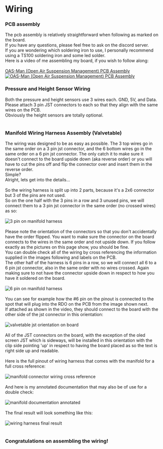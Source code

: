 # Wiring
### PCB assembly
The pcb assembly is relatively straightforward when following as marked on the board.<br>
If you have any questions, please feel free to ask on the discord server.<br>
If you are wondering which soldering iron to use, I personally recommend using a TS100 soldering iron and some led solder.<br>
Here is a video of me assembling my board, if you wish to follow along:<br>
<br>
[OAS-Man (Open Air Suspension Management) PCB Assembly<br>![OAS-Man (Open Air Suspension Management) PCB Assembly](https://img.youtube.com/vi/XGFra2Tvlkg/0.jpg)](https://www.youtube.com/watch?v=XGFra2Tvlkg&ab_channel=gopro_2027)
<br>

### Pressure and Height Sensor Wiring
Both the pressure and height sensors use 3 wires each. GND, 5V, and Data.<br>
Please attach 3 pin JST connectors to each so that they align with the same wires on the PCB.<br>
Obviously the height sensors are totally optional.<br>
<br>

### Manifold Wiring Harness Assembly (Valvetable)
The wiring was designed to be as easy as possible. The 3 top wires go in the same order on a 3 pin jst connector, and the 6 bottom wires go in the same order on a 6 pin jst connector. The only catch it to make sure it doesn't connect to the board upside down (aka reverse order) or you will have to cut the pins off and flip the connector over and insert them in the reverse order.<br>Simple?<br>Alright, lets get into the details...<br><br>
So the wiring harness is split up into 2 parts, because it's a 2x6 connector but 3 of the pins are not used.<br>
So on the one half with the 3 pins in a row and 3 unused pins, we will connect them to a 3 pin jst connector in the same order (no crossed wires) as so:<br>
<br>
![3 pin on manifold harness](/photos/esp32/ValvetableAndManifold/3pins.jpeg)<br>
<br>
Please note the orientation of the connectors so that you don't accidentally have the order flipped. You want to make sure the connector on the board connects to the wires in the same order and not upside down. If you follow exactly as the pictures on this page show, you should be fine.<br>
You can double check all of the wiring by cross referencing the information supplied in the images following and labels on the PCB.<br>
The other half of the harness is 6 pins in a row, so we will connect all 6 to a 6 pin jst connector, also in the same order with no wires crossed. Again making sure to not have the connector upside down in respect to how you have it soldered on the board.<br>
<br>
![6 pin on manifold harness](/photos/esp32/ValvetableAndManifold/6pins.jpeg)<br>
<br>
You can see for example how the #6 pin on the pinout is connected to the spot that will plug into the RDO on the PCB from the image shown next.<br>
If attached as shown in the video, they should connect to the board with the other side of the jst connector in this orientation:<br>
<br>
![valvetable jst orientation on board](/photos/esp32/ValvetableAndManifold/board_jst_placement.png)<br>
<br>
All of the JST connectors on the board, with the exception of the oled screen JST which is sideways, will be installed in this orientation with the clip side pointing 'up' in respect to having the board placed as so the text is right side up and readable.<br>
<br>
Here is the full pinout of wiring harness that comes with the manifold for a full cross reference:<br>
<br>
![manifold connector wiring cross reference](/photos/esp32/ValvetableAndManifold/pcb_valvetable_pinout.png)<br>
<br>
And here is my annotated documentation that may also be of use for a double check:<br>
<br>
![manifold documentation annotated](/photos/esp32/ValvetableAndManifold/ebay_manifold_diagram.png)<br>
<br>
The final result will look something like this:<br>
<br>
![wiring harness final result](/photos/esp32/ValvetableAndManifold/manifold_final_wiring.jpg)<br>
<br>
### Congratulations on assembling the wiring!
